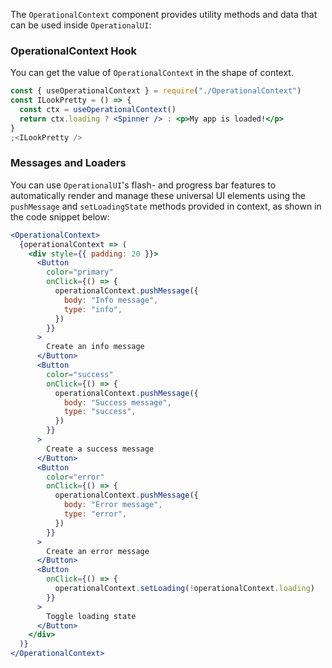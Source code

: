 The `OperationalContext` component provides utility methods and data that can be used inside `OperationalUI`:

### OperationalContext Hook

You can get the value of `OperationalContext` in the shape of context.

```jsx
const { useOperationalContext } = require("./OperationalContext")
const ILookPretty = () => {
  const ctx = useOperationalContext()
  return ctx.loading ? <Spinner /> : <p>My app is loaded!</p>
}
;<ILookPretty />
```

### Messages and Loaders

You can use `OperationalUI`'s flash- and progress bar features to automatically render and manage these universal UI elements using the `pushMessage` and `setLoadingState` methods provided in context, as shown in the code snippet below:

```jsx
<OperationalContext>
  {operationalContext => (
    <div style={{ padding: 20 }}>
      <Button
        color="primary"
        onClick={() => {
          operationalContext.pushMessage({
            body: "Info message",
            type: "info",
          })
        }}
      >
        Create an info message
      </Button>
      <Button
        color="success"
        onClick={() => {
          operationalContext.pushMessage({
            body: "Success message",
            type: "success",
          })
        }}
      >
        Create a success message
      </Button>
      <Button
        color="error"
        onClick={() => {
          operationalContext.pushMessage({
            body: "Error message",
            type: "error",
          })
        }}
      >
        Create an error message
      </Button>
      <Button
        onClick={() => {
          operationalContext.setLoading(!operationalContext.loading)
        }}
      >
        Toggle loading state
      </Button>
    </div>
  )}
</OperationalContext>
```
